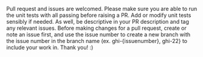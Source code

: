 Pull request and issues are welcomed. Please make sure you are able to run the unit tests with all passing before raising a PR.
Add or modify unit tests sensibly if needed. As well, be descriptive in your PR description and tag any relevant issues.
Before making changes for a pull request, create or note an issue first, and use the issue number to create a new branch with
the issue number in the branch name (ex. ghi-{issuenumber}, ghi-22} to include your work in. Thank you! :)
